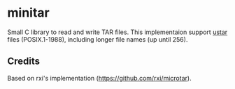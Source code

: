 # minitar

Small C library to read and write TAR files. This implementaion support [ustar](https://en.wikipedia.org/wiki/Tar_(computing)#UStar_format) files (POSIX.1-1988), including longer file names (up until 256).

## Credits

Based on rxi's implementation (https://github.com/rxi/microtar).